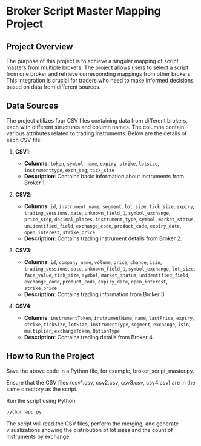 # Broker Script Master Mapping Project

## Project Overview

The purpose of this project is to achieve a singular mapping of script masters from multiple brokers. The project allows users to select a script from one broker and retrieve corresponding mappings from other brokers. This integration is crucial for traders who need to make informed decisions based on data from different sources.

## Data Sources

The project utilizes four CSV files containing data from different brokers, each with different structures and column names. The columns contain various attributes related to trading instruments. Below are the details of each CSV file:

1. **CSV1**: 
    - **Columns**: `token`, `symbol`, `name`, `expiry`, `strike`, `lotsize`, `instrumenttype`, `exch_seg`, `tick_size`
    - **Description**: Contains basic information about instruments from Broker 1.

2. **CSV2**:
    - **Columns**: `id`, `instrument_name`, `segment`, `lot_size`, `tick_size`, `expiry`, `trading_sessions`, `date`, `unknown_field_1`, `symbol_exchange`, `price_step`, `decimal_places`, `instrument_type`, `symbol`, `market_status`, `unidentified_field`, `exchange_code`, `product_code`, `expiry_date`, `open_interest`, `strike_price`
    - **Description**: Contains trading instrument details from Broker 2.

3. **CSV3**:
    - **Columns**: `id`, `company_name`, `volume`, `price`, `change`, `isin`, `trading_sessions`, `date`, `unknown_field_1`, `symbol_exchange`, `lot_size`, `face_value`, `tick_size`, `symbol`, `market_status`, `unidentified_field`, `exchange_code`, `product_code`, `expiry_date`, `open_interest`, `strike_price`
    - **Description**: Contains trading information from Broker 3.

4. **CSV4**:
    - **Columns**: `instrumentToken`, `instrumentName`, `name`, `lastPrice`, `expiry`, `strike`, `tickSize`, `lotSize`, `instrumentType`, `segment`, `exchange`, `isin`, `multiplier`, `exchangeToken`, `OptionType`
    - **Description**: Contains trading details from Broker 4.

## How to Run the Project
Save the above code in a Python file, for example, broker_script_master.py.

Ensure that the CSV files (csv1.csv, csv2.csv, csv3.csv, csv4.csv) are in the same directory as the script.

Run the script using Python:
```bash
python app.py
```

The script will read the CSV files, perform the merging, and generate visualizations showing the distribution of lot sizes and the count of instruments by exchange.
